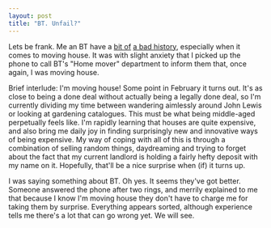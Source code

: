 ```yaml
---
layout: post
title: "BT. Unfail?"
---
```

Lets be frank. Me an BT have a [bit of][1] [a bad history][2], especially when
it comes to moving house. It was with slight anxiety that I picked up the
phone to call BT's "Home mover" department to inform them that, once again, I
was moving house.

Brief interlude: I'm moving house! Some point in February it turns out. It's
as close to being a done deal without actually being a legally done deal, so
I'm currently dividing my time between wandering aimlessly around John Lewis
or looking at gardening catalogues. This must be what being middle-aged
perpetually feels like. I'm rapidly learning that houses are quite expensive,
and also bring me daily joy in finding surprisingly new and innovative ways of
being expensive. My way of coping with all of this is through a combination of
selling random things, daydreaming and trying to forget about the fact that my
current landlord is holding a fairly hefty deposit with my name on it.
Hopefully, that'll be a nice surprise when (if) it turns up.

I was saying something about BT. Oh yes. It seems they've got better. Someone
answered the phone after two rings, and merrily explained to me that because I
know I'm moving house they don't have to charge me for taking them by
surprise. Everything appears sorted, although experience tells me there's a
lot that can go wrong yet. We will see.

   [1]: /2007/10/01/that-back-breaking-lugging-all-my-stuff-across-london-time-of-year-again.html

   [2]: /2007/10/12/bt-fail.html
